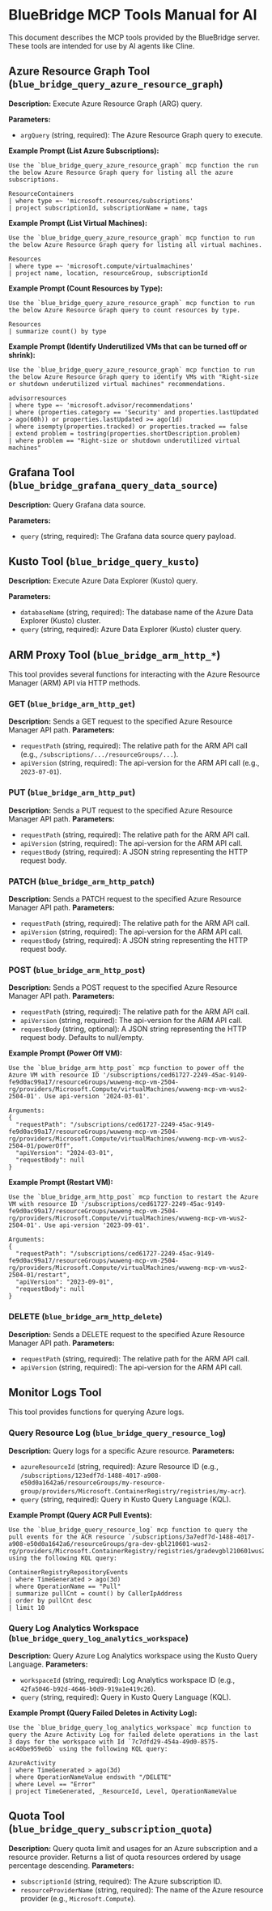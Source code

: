 # BlueBridge MCP Tools Manual for AI

This document describes the MCP tools provided by the BlueBridge server. These tools are intended for use by AI agents like Cline.

## Azure Resource Graph Tool (`blue_bridge_query_azure_resource_graph`)

**Description:** Execute Azure Resource Graph (ARG) query.

**Parameters:**
- `argQuery` (string, required): The Azure Resource Graph query to execute.

**Example Prompt (List Azure Subscriptions):**
```
Use the `blue_bridge_query_azure_resource_graph` mcp function the run the below Azure Resource Graph query for listing all the azure subscriptions.

ResourceContainers
| where type =~ 'microsoft.resources/subscriptions'
| project subscriptionId, subscriptionName = name, tags
```

**Example Prompt (List Virtual Machines):**
```
Use the `blue_bridge_query_azure_resource_graph` mcp function to run the below Azure Resource Graph query for listing all virtual machines.

Resources
| where type =~ 'microsoft.compute/virtualmachines'
| project name, location, resourceGroup, subscriptionId
```

**Example Prompt (Count Resources by Type):**
```
Use the `blue_bridge_query_azure_resource_graph` mcp function to run the below Azure Resource Graph query to count resources by type.

Resources
| summarize count() by type
```

**Example Prompt (Identify Underutilized VMs that can be turned off or shrink):**
```
Use the `blue_bridge_query_azure_resource_graph` mcp function to run the below Azure Resource Graph query to identify VMs with "Right-size or shutdown underutilized virtual machines" recommendations.

advisorresources
| where type =~ 'microsoft.advisor/recommendations'
| where (properties.category == 'Security' and properties.lastUpdated > ago(60h)) or properties.lastUpdated >= ago(1d)
| where isempty(properties.tracked) or properties.tracked == false
| extend problem = tostring(properties.shortDescription.problem)
| where problem == "Right-size or shutdown underutilized virtual machines"
```

## Grafana Tool (`blue_bridge_grafana_query_data_source`)

**Description:** Query Grafana data source.

**Parameters:**
- `query` (string, required): The Grafana data source query payload.

## Kusto Tool (`blue_bridge_query_kusto`)

**Description:** Execute Azure Data Explorer (Kusto) query.

**Parameters:**
- `databaseName` (string, required): The database name of the Azure Data Explorer (Kusto) cluster.
- `query` (string, required): Azure Data Explorer (Kusto) cluster query.

## ARM Proxy Tool (`blue_bridge_arm_http_*`)

This tool provides several functions for interacting with the Azure Resource Manager (ARM) API via HTTP methods.

### GET (`blue_bridge_arm_http_get`)

**Description:** Sends a GET request to the specified Azure Resource Manager API path.
**Parameters:**
- `requestPath` (string, required): The relative path for the ARM API call (e.g., `/subscriptions/.../resourceGroups/...`).
- `apiVersion` (string, required): The api-version for the ARM API call (e.g., `2023-07-01`).

### PUT (`blue_bridge_arm_http_put`)

**Description:** Sends a PUT request to the specified Azure Resource Manager API path.
**Parameters:**
- `requestPath` (string, required): The relative path for the ARM API call.
- `apiVersion` (string, required): The api-version for the ARM API call.
- `requestBody` (string, required): A JSON string representing the HTTP request body.

### PATCH (`blue_bridge_arm_http_patch`)

**Description:** Sends a PATCH request to the specified Azure Resource Manager API path.
**Parameters:**
- `requestPath` (string, required): The relative path for the ARM API call.
- `apiVersion` (string, required): The api-version for the ARM API call.
- `requestBody` (string, required): A JSON string representing the HTTP request body.

### POST (`blue_bridge_arm_http_post`)

**Description:** Sends a POST request to the specified Azure Resource Manager API path.
**Parameters:**
- `requestPath` (string, required): The relative path for the ARM API call.
- `apiVersion` (string, required): The api-version for the ARM API call.
- `requestBody` (string, optional): A JSON string representing the HTTP request body. Defaults to null/empty.

**Example Prompt (Power Off VM):**
```
Use the `blue_bridge_arm_http_post` mcp function to power off the Azure VM with resource ID '/subscriptions/ced61727-2249-45ac-9149-fe9d0ac99a17/resourceGroups/wuweng-mcp-vm-2504-rg/providers/Microsoft.Compute/virtualMachines/wuweng-mcp-vm-wus2-2504-01'. Use api-version '2024-03-01'.

Arguments:
{
  "requestPath": "/subscriptions/ced61727-2249-45ac-9149-fe9d0ac99a17/resourceGroups/wuweng-mcp-vm-2504-rg/providers/Microsoft.Compute/virtualMachines/wuweng-mcp-vm-wus2-2504-01/powerOff",
  "apiVersion": "2024-03-01",
  "requestBody": null
}
```

**Example Prompt (Restart VM):**
```
Use the `blue_bridge_arm_http_post` mcp function to restart the Azure VM with resource ID '/subscriptions/ced61727-2249-45ac-9149-fe9d0ac99a17/resourceGroups/wuweng-mcp-vm-2504-rg/providers/Microsoft.Compute/virtualMachines/wuweng-mcp-vm-wus2-2504-01'. Use api-version '2023-09-01'.

Arguments:
{
  "requestPath": "/subscriptions/ced61727-2249-45ac-9149-fe9d0ac99a17/resourceGroups/wuweng-mcp-vm-2504-rg/providers/Microsoft.Compute/virtualMachines/wuweng-mcp-vm-wus2-2504-01/restart",
  "apiVersion": "2023-09-01",
  "requestBody": null
}
```

### DELETE (`blue_bridge_arm_http_delete`)

**Description:** Sends a DELETE request to the specified Azure Resource Manager API path.
**Parameters:**
- `requestPath` (string, required): The relative path for the ARM API call.
- `apiVersion` (string, required): The api-version for the ARM API call.

## Monitor Logs Tool

This tool provides functions for querying Azure logs.

### Query Resource Log (`blue_bridge_query_resource_log`)

**Description:** Query logs for a specific Azure resource.
**Parameters:**
- `azureResourceId` (string, required): Azure Resource ID (e.g., `/subscriptions/123edf7d-1488-4017-a908-e50d0a1642a6/resourceGroups/my-resource-group/providers/Microsoft.ContainerRegistry/registries/my-acr`).
- `query` (string, required): Query in Kusto Query Language (KQL).

**Example Prompt (Query ACR Pull Events):**
```
Use the `blue_bridge_query_resource_log` mcp function to query the pull events for the ACR resource `/subscriptions/3a7edf7d-1488-4017-a908-e50d0a1642a6/resourceGroups/gra-dev-gbl210601-wus2-rg/providers/Microsoft.ContainerRegistry/registries/gradevgbl210601wus2acr` using the following KQL query:

ContainerRegistryRepositoryEvents
| where TimeGenerated > ago(3d)
| where OperationName == "Pull"
| summarize pullCnt = count() by CallerIpAddress
| order by pullCnt desc
| limit 10
```

### Query Log Analytics Workspace (`blue_bridge_query_log_analytics_workspace`)

**Description:** Query Azure Log Analytics workspace using the Kusto Query Language.
**Parameters:**
- `workspaceId` (string, required): Log Analytics workspace ID (e.g., `42fa5046-b92d-4646-b0d9-919a1e419c26`).
- `query` (string, required): Query in Kusto Query Language (KQL).

**Example Prompt (Query Failed Deletes in Activity Log):**
```
Use the `blue_bridge_query_log_analytics_workspace` mcp function to query the Azure Activity Log for failed delete operations in the last 3 days for the workspace with Id `7c7dfd29-454a-49d0-8575-ac40be959e6b` using the following KQL query:

AzureActivity
| where TimeGenerated > ago(3d)
| where OperationNameValue endswith "/DELETE"
| where Level == "Error"
| project TimeGenerated, _ResourceId, Level, OperationNameValue
```

## Quota Tool (`blue_bridge_query_subscription_quota`)

**Description:** Query quota limit and usages for an Azure subscription and a resource provider. Returns a list of quota resources ordered by usage percentage descending.
**Parameters:**
- `subscriptionId` (string, required): The Azure subscription ID.
- `resourceProviderName` (string, required): The name of the Azure resource provider (e.g., `Microsoft.Compute`).
